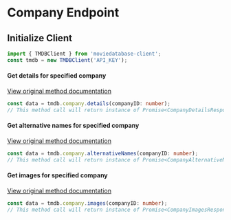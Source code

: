 # Company Endpoint
## Initialize Client
```ts
import { TMDBClient } from 'moviedatabase-client';
const tmdb = new TMDBClient('API_KEY');
```


#### Get details for specified company
[View original method documentation](https://developers.themoviedb.org/3/companies/get-company-details)
```ts
const data = tmdb.company.details(companyID: number);
// This method call will return instance of Promise<CompanyDetailsResponse>
```
#### Get alternative names for specified company
[View original method documentation](https://developers.themoviedb.org/3/companies/get-company-alternative-names)
```ts
const data = tmdb.company.alternativeNames(companyID: number);
// This method call will return instance of Promise<CompanyAlternativeNamesResponse>
```
#### Get images for specified company
[View original method documentation](https://developers.themoviedb.org/3/companies/get-company-images)
```ts
const data = tmdb.company.images(companyID: number);
// This method call will return instance of Promise<CompanyImagesResponse>
```
